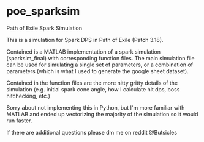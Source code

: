 # poe_sparksim
Path of Exile Spark Simulation

This is a simulation for Spark DPS in Path of Exile (Patch 3.18).

Contained is a MATLAB implementation of a spark simulation (sparksim_final) with corresponding function files. The main simulation file can be used for simulating a single set of parameters, or a combination of parameters (which is what I used to generate the google sheet dataset).

Contained in the function files are the more nitty gritty details of the simulation (e.g. initial spark cone angle, how I calculate hit dps, boss hitchecking, etc.)

Sorry about not implementing this in Python, but I'm more familiar with MATLAB and ended up vectorizing the majority of the simulation so it would run faster.

If there are additional questions please dm me on reddit @Butsicles

